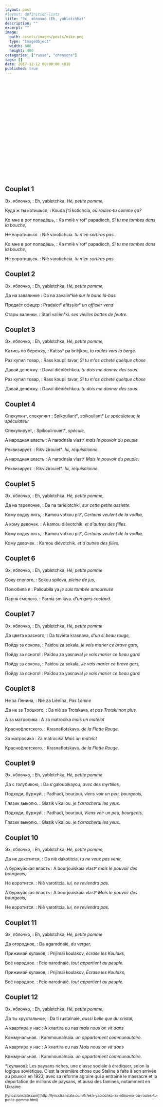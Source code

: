 ```yaml
---
layout: post
#layout: definition-lists
title: "Эх, яблочко (Eh, yablotchka)"
description: ""
excerpt: ""
image:
  path: assets/images/posts/mike.png
  type: "ImageObject"
  width: 600
  height: 400
categories: ["russe", "chansons"]
tags: []
date: 2017-12-12 00:00:00 +010
published: true
---
```


<iframe class="float-xl-right sticky-top lazyload" width="560" height="315" data-src="https://www.youtube-nocookie.com/embed/mohztZtIcbw?rel=0&amp;showinfo=0" frameborder="0" gesture="media" allow="encrypted-media" allowfullscreen></iframe>



## Couplet 1

Эх, яблочко,
: Eh, yablotchka,
*Hé, petite pomme,*

Куда ж ты котишься,
: Kouda j'tî kotichcia,
*où roules-tu comme ça?*

Ко мне в рот попадёшь,
: Ka mniè v'rotᵉ papadioch,
*Si tu me tombes dans la bouche,*

Не воротишься.
: Niè varotichcia.
*tu n'en sortiras pas.*

Ко мне в рот попадёшь,
: Ka mniè v'rotᵉ papadioch,
*Si tu me tombes dans la bouche,*

Не воротишься.
: Niè varotichcia.
*tu n'en sortiras pas.*


## Couplet 2

Эх, яблочко,
: Eh, yablotchka,
*Hé, petite pomme,*

Да на завалинке
: Da na zavalinᵉkiè
*sur le banc là-bas*

Продаёт офицер
: Pradaïotᵉ afitssièrᵉ
*un officier vend*

Стары валенки.
: Starî valiènᵉki.
*ses vieilles bottes de feutre.*


## Couplet 3

Эх, яблочко,
: Eh, yablotchka,
*Hé, petite pomme,*

Катись по бережку,
: Katissʸ pa brièjkou,
*tu roules vers la berge.*

Раз купил товар,
: Rass koupil tavar,
*Si tu m'as acheté quelque chose*

Давай денежку.
: Davaï diènièchkou.
*tu dois me donner des sous.*

Раз купил товар,
: Rass koupil tavar,
*Si tu m'as acheté quelque chose*

Давай денежку.
: Davaï diènièchkou.
*tu dois me donner des sous.*


## Couplet 4

Спекулянт, спекулянт
: Spikouliantᵉ, spikouliantᵉ
*Le spéculateur, le spéculateur*

Спекулирует,
: Spikoulirouïètᵉ,
*spécule,*

А народная власть
: A narodnaïa vlastʸ
*mais le pouvoir du peuple*

Реквизирует.
: Rikvizirouïetᵉ.
*lui, réquisitionne.*

А народная власть
: A narodnaïa vlastʸ
*Mais le pouvoir du peuple,*

Реквизирует.
: Rikvizirouïetᵉ.
*lui, réquisitionne.*


## Couplet 5

Эх, яблочко,
: Eh, yablotchka,
*Hé, petite pomme,*

Да на тарелочке,
: Da na tarièlotchki,
*sur cette petite assiette.*

Кому водку пить,
: Kamou votkou pitʸ,
*Certains veulent de la vodka,*

А кому девочек.
: A kamou dièvotchik.
*et d'autres des filles.*

Кому водку пить,
: Kamou votkou pitʸ,
*Certains veulent de la vodka,*

Кому девочек.
: Kamou dièvotchik.
*et d'autres des filles.*


## Couplet 6

Эх, яблочко,
: Eh, yablotchka,
*Hé, petite pomme*

Соку спелого,
: Sokou spilova,
*pleine de jus,*

Полюбила я
: Palioubila ya
*je suis tombée amoureuse*

Парня смелого.
: Parnia smilava.
*d'un gars costaud.*


## Couplet 7

Эх, яблочко,
: Eh, yablotchka,
*Hé, petite pomme*

Да цвета красного,
: Da tsvièta krasnava,
*d'un si beau rouge,*

Пойду за сокола,
: Païdou za sokala,
*je vais marier ce brave gars,*

Пойду за ясного!
: Païdou za yasnava!
*je vais marier ce beau gars!*

Пойду за сокола,
: Païdou za sokala,
*Je vais marier ce brave gars,*

Пойду за ясного!
: Païdou za yasnava!
*je vais marier ce beau gars!*


## Couplet 8

Не за Ленина,
: Niè za Liènïna,
*Pas Lénine*

Да не за Троцкого,
: Da niè za Trotskava,
*et pas Trotski non plus,*

А за матросика
: A za matrocika
*mais un matelot*

Краснофлотского.
: Krasnaflotskava.
*de la Flotte Rouge.*

За матросика
: Za matrocika
*Mais un matelot*

Краснофлотского.
: Krasnaflotskava.
*de la Flotte Rouge.*


## Couplet 9

Эх, яблочко,
: Eh, yablotchka,
*Hé, petite pomme*

Да с голубикою,
: Da s'galoubikayou,
*avec des myrtilles,*

Подходи, буржуй,
: Padhadï, bourjouï,
*viens voir un peu, bourgeois,*

Глазик выколю.
: Glazik vîkaliou.
*je t'arracherai les yeux.*

Подходи, буржуй,
: Padhadï, bourjouï,
*Viens voir un peu, bourgeois,*

Глазик выколю.
: Glazik vîkaliou.
*je t'arracherai les yeux.*


## Couplet 10

Эх, яблочко,
: Eh, yablotchka,
*Hé, petite pomme,*

Да не докотится,
: Da niè dakotitcia,
*tu ne veux pas venir,*

А буржуйская власть
: A bourjouïskaïa vlastʸ
*mais le pouvoir des bourgeois,*

Не воротится.
: Niè varotitcia.
*lui, ne reviendra pas.*

А буржуйская власть
: A bourjouïskaïa vlastʸ
*Mais le pouvoir des bourgeois,*

Не воротится.
: Niè varotitcia.
*lui, ne reviendra pas.*


## Couplet 11

Эх, яблочко,
: Eh, yablotchka,
*Hé, petite pomme*

Да огородное,
: Da agarodnaïè,
*du verger,*

Прижимай кулаков,
: Prijîmaï koulakov,
*écrase les Koulaks,*

Всё народное.
: Fcio narodnaïè.
*tout appartient au peuple.*

Прижимай кулаков,
: Prijîmaï koulakov,
*Écrase les Koulaks,*

Всё народное.
: Fcio narodnaïè.
*tout appartient au peuple.*


## Couplet 12

Эх, яблочко,
: Eh, yablotchka,
*Hé, petite pomme,*

Да ты хрустальное,
: Da tî rustalnaïè,
*aussi belle que du cristal,*

А квартира у нас
: A kvartira ou nas
*mais nous on vit dans*

Коммунальная.
: Kammounalnaïa.
*un appartement communautaire.*

А квартира у нас
: A kvartira ou nas
*Mais nous on vit dans*

Коммунальная.
: Kammounalnaïa.
*un appartement communautaire.*



*[кулаков]: Les paysans riches, une classe sociale à éradiquer, selon la logique soviétique. C'est la première chose que Staline a faite à son arrivée au pouvoir en 1923, avec sa réforme agraire qui a entraîné le massacre et la déportation de millions de paysans, et aussi des famines, notamment en Ukraine


<small class="text-secondary float-right">
[lyricstranslate.com](http://lyricstranslate.com/fr/ekh-yablochko-эх-яблочко-où-roules-tu-petite-pomme.html)
</small>
